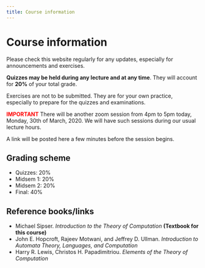 ```yaml
---
title: Course information
---
```


# Course information

Please check this website regularly for any updates, especially for announcements and exercises.

**Quizzes may be held during any lecture and at any time**. They will account for **20%** of your total grade.

Exercises are not to be submitted. They are for your own practice, especially to prepare for the quizzes and examinations.

<span style="color:red">**IMPORTANT**</span> There will be another zoom session from 4pm to 5pm today, Monday, 30th of March, 2020. We will have such sessions during our usual lecture hours.


A link will be posted here a few minutes before the session begins.

## Grading scheme
- Quizzes: 20%
- Midsem 1: 20%
- Midsem 2: 20%
- Final: 40%


## Reference books/links

- Michael Sipser. *Introduction to the Theory of Computation* **(Textbook for this course)**
- John E. Hopcroft, Rajeev Motwani, and Jeffrey D. Ullman. *Introduction to Automata Theory, Languages, and Computation*
- Harry R. Lewis, Christos H. Papadimitriou. *Elements of the Theory of Computation*
